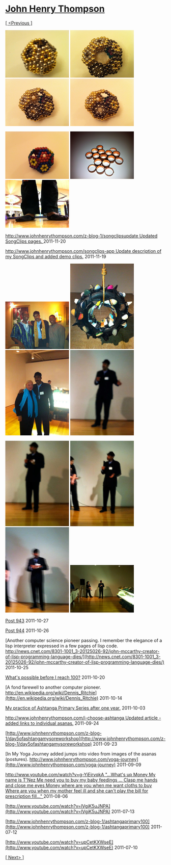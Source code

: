 # [John Henry Thompson](../README.md)

[[ <Previous ]](2011-12-29-1.md)

[![](../media/2011-12-29/Balls-year-in-review-7-thumb.jpg)](../posts/2011-12-29-8.md) [![](../media/2011-12-29/Balls-year-in-review-8-thumb.jpg)](../posts/2011-12-29-9.md) [![](../media/2011-12-29/Balls-year-in-review-9-thumb.jpg)](../posts/2011-12-29-10.md) [![](../media/2011-12-29/Balls-year-in-review-10-thumb.jpg)](../posts/2011-12-29-11.md)

[![](../media/2011-12-29/Balls-year-in-review-11-thumb.jpg)](../posts/2011-12-29-12.md) [![](../media/2011-12-29/Copper-Circles-iPhone-thumb.jpg)](../posts/2011-12-29-13.md) [![](../media/2011-11-20/Capoeira-IMG_0865-thumb.jpg)](../posts/2011-11-20-1.md)

[http://www.johnhenrythompson.com/z-blog-1/songclipsupdate  Updated SongClips pages. ](http://www.johnhenrythompson.com/z-blog-1/songclipsupdate)
2011-11-20



[http://www.johnhenrythompson.com/songclips-app Update description of my SongClips and added demo clips.](http://www.johnhenrythompson.com/songclips-app)
2011-11-19

[![](../media/2011-11-05/Nari-we-the-people-IMG_0008-thumb.jpg)](../posts/2011-11-05-2.md) [![](../media/2011-11-05/Nari-we-the-people-IMG_0007-thumb.jpg)](../posts/2011-11-05-3.md) [![](../media/2011-11-05/Nari-we-the-people-IMG_0006-thumb.jpg)](../posts/2011-11-05-4.md) [![](../media/2011-11-05/Nari-we-the-people-IMG_0005-thumb.jpg)](../posts/2011-11-05-5.md)

[![](../media/2011-11-05/Nari-we-the-people-IMG_0004-thumb.jpg)](../posts/2011-11-05-6.md) [![](../media/2011-11-05/Nari-we-the-people-IMG_0003-thumb.jpg)](../posts/2011-11-05-7.md) [![](../media/2011-11-05/Nari-we-the-people-IMG_0002-thumb.jpg)](../posts/2011-11-05-8.md) [![](../media/2011-11-05/Nari-we-the-people-IMG_0001-thumb.jpg)](../posts/2011-11-05-9.md)



[Post 943](http://www.youtube.com/watch?v=gXVV12-B3EU)
2011-10-27



[Post 944](http://front.moveon.org/this-powerful-clip-is-exactly-why-we-support-occupywallstreet/)
2011-10-26



[Another computer science pioneer passing. I remember the elegance of a lisp interpreter expressed in a few pages of lisp code. http://news.cnet.com/8301-1001_3-20125026-92/john-mccarthy-creator-of-lisp-programming-language-dies/](http://news.cnet.com/8301-1001_3-20125026-92/john-mccarthy-creator-of-lisp-programming-language-dies/)
2011-10-25



[What's possible before I reach 100?](facebook.com)
2011-10-20



[A fond farewell to another computer pioneer. http://en.wikipedia.org/wiki/Dennis_Ritchie](http://en.wikipedia.org/wiki/Dennis_Ritchie)
2011-10-14



[My practice of Ashtanga Primary Series after one year.](http://www.johnhenrythompson.com/z-blog-1/yearoneashtangaprimary130)
2011-10-03



[http://www.johnhenrythompson.com/i-choose-ashtanga Updated article - added links to individual asanas.](http://www.johnhenrythompson.com/i-choose-ashtanga)
2011-09-24



[http://www.johnhenrythompson.com/z-blog-1/day5ofashtangamysoreworkshop](http://www.johnhenrythompson.com/z-blog-1/day5ofashtangamysoreworkshop)
2011-09-23



[In My Yoga Journey added jumps into video from images of the asanas (postures). http://www.johnhenrythompson.com/yoga-journey](http://www.johnhenrythompson.com/yoga-journey)
2011-09-09



[http://www.youtube.com/watch?v=g-YiEjrvqkA "...What's up Money My name is T'Nez Me need you to buy my baby feedings ... Clasp me hands and close me eyes Money where are you when me want cloths to buy Where are you when my mother feel ill  and she can't play the bill for prescription fill..." ](http://www.youtube.com/watch?v=g-YiEjrvqkA)
2011-08-06



[http://www.youtube.com/watch?v=lVgjK5uJNPA](http://www.youtube.com/watch?v=lVgjK5uJNPA)
2011-07-13



[http://www.johnhenrythompson.com/z-blog-1/ashtangaprimary100](http://www.johnhenrythompson.com/z-blog-1/ashtangaprimary100)
2011-07-12



[http://www.youtube.com/watch?v=upCetKXWseE](http://www.youtube.com/watch?v=upCetKXWseE)
2011-07-10

[[ Next> ]](2011-06-15-1.md)